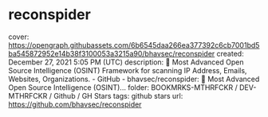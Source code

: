 # reconspider

cover: https://opengraph.githubassets.com/6b6545daa266ea377392c6cb7001bd5ba545872952e14b38f3100053a3215a90/bhavsec/reconspider
created: December 27, 2021 5:05 PM (UTC)
description: 🔎 Most Advanced Open Source Intelligence (OSINT) Framework for scanning IP Address, Emails, Websites, Organizations. - GitHub - bhavsec/reconspider: 🔎 Most Advanced Open Source Intelligence (OSINT)...
folder: BOOKMRKS-MTHRFCKR / DEV-MTHRFCKR / Github / GH Stars
tags: github stars
url: https://github.com/bhavsec/reconspider